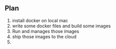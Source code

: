 ## Plan 
1. install docker on local mac
2. write some docker files and build some images
3. Run and manages those images 
4. ship those images to the cloud 
5. 